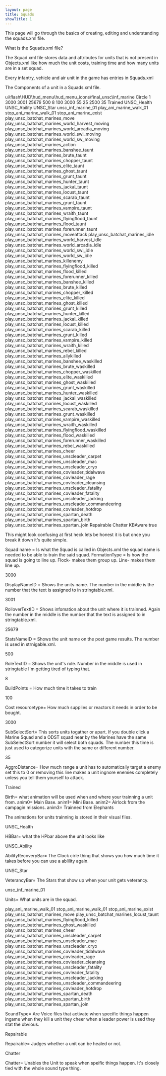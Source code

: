 ```yaml
---
layout: page
title: Squads
showTitle: 1
---
```


This page will go through the basics of creating, editing and understanding the squads.xml file.



What is the Squads.xml file?


The Squad.xml file stores data and attributes for units that is not present in Objects.xml like how much the unit costs, training time and how many units are in a set squad.

Every infantry, vehicle and air unit in the game has entries in Squads.xml





The Components of a unit in a Squads.xml file.

</Squad>
	<Squad name="unsc_inf_marine_01" formationType="Flock" dbid="877">
		<PortraitIcon>ui\flash\HUD\hud_menu\hud_menu_icons\final_unsc\inf_marine</PortraitIcon>
		<MinimapIcon size="8">Circle</MinimapIcon>
		<MinimapScale>1</MinimapScale>
		<DisplayNameID>3000</DisplayNameID>
		<RolloverTextID>3001</RolloverTextID>
		<StatsNameID>25679</StatsNameID>
		<RoleTextID>500</RoleTextID>
		<BuildPoints>8</BuildPoints>
		<Cost resourcetype="Supplies">100</Cost>
		<SubSelectSort>3000</SubSelectSort>
		<LeashDistance>55</LeashDistance>
		<LeashDeadzone>25</LeashDeadzone>
		<LeashRecallDelay>2500</LeashRecallDelay>
		<AggroDistance>35</AggroDistance>
		<Birth anim0="Train" anim1="Train" anim2="TrainAirlock" anim3="ElephantTrain" trainerAnim="TrainInfantry" spawnpoint="bone_spawnPoint02" endPoint="bone_endPoint02">Trained</Birth>
		<HPBar offset="0,9,0">UNSC_Health</HPBar>
		<AbilityRecoveryBar Centered="UNSC_Ability_Centered">UNSC_Ability</AbilityRecoveryBar>
		<VeterancyBar Centered="UNSC_Star_Centered">UNSC_Star</VeterancyBar>
		<Units>
			<Unit count="4" role="normal">unsc_inf_marine_01</Unit>
		</Units>
		<Sound Type="StartMove">play_ani_marine_walk_01</Sound>
		<Sound Type="StopMove">stop_ani_marine_walk_01</Sound>
		<Sound Type="StopExist">stop_ani_marine_exist</Sound>
		<Sound Type="MoveChatter">play_unsc_batchat_marines_move</Sound>
		<Sound Type="MoveChatter" World="Harvest">play_unsc_batchat_marines_world_harvest_moving</Sound>
		<Sound Type="MoveChatter" World="Arcadia">play_unsc_batchat_marines_world_arcadia_moving</Sound>
		<Sound Type="MoveChatter" World="SWI">play_unsc_batchat_marines_world_swi_moving</Sound>
		<Sound Type="MoveChatter" World="SWE">play_unsc_batchat_marines_world_sw_moving</Sound>
		<Sound Type="AttackChatter">play_unsc_batchat_marines_action</Sound>
		<Sound Type="AttackChatter" Squad="cov_air_banshee_01">play_unsc_batchat_marines_banshee_taunt</Sound>
		<Sound Type="AttackChatter" Squad="cov_inf_brute_01">play_unsc_batchat_marines_brute_taunt</Sound>
		<Sound Type="AttackChatter" Squad="cov_veh_brutechopper_01">play_unsc_batchat_marines_chopper_taunt</Sound>
		<Sound Type="AttackChatter" Squad="cov_inf_eliteCommando_01">play_unsc_batchat_marines_elite_taunt</Sound>
		<Sound Type="AttackChatter" Squad="cov_veh_ghost_01">play_unsc_batchat_marines_ghost_taunt</Sound>
		<Sound Type="AttackChatter" Squad="cov_inf_grunt_01">play_unsc_batchat_marines_grunt_taunt</Sound>
		<Sound Type="AttackChatter" Squad="cov_inf_hunter_01">play_unsc_batchat_marines_hunter_taunt</Sound>
		<Sound Type="AttackChatter" Squad="cov_inf_jackal_01">play_unsc_batchat_marines_jackal_taunt</Sound>
		<Sound Type="AttackChatter" Squad="cov_veh_locust_01">play_unsc_batchat_marines_locust_taunt</Sound>
		<Sound Type="AttackChatter" Squad="cov_veh_scarab_01">play_unsc_batchat_marines_scarab_taunt</Sound>
		<Sound Type="AttackChatter" Squad="cov_inf_suicidegrunt_01">play_unsc_batchat_marines_grunt_taunt</Sound>
		<Sound Type="AttackChatter" Squad="cov_air_vampire_01">play_unsc_batchat_marines_vampire_taunt</Sound>
		<Sound Type="AttackChatter" Squad="cov_veh_wraith_01">play_unsc_batchat_marines_wraith_taunt</Sound>
		<Sound Type="AttackChatter" Squad="FlyingFlood">play_unsc_batchat_marines_flyingflood_taunt</Sound>
		<Sound Type="AttackChatter" Squad="Flood">play_unsc_batchat_marines_flood_taunt</Sound>
		<Sound Type="AttackChatter" Squad="Forerunner">play_unsc_batchat_marines_forerunner_taunt</Sound>
		<Sound Type="MoveAttackChatter">play_unsc_batchat_marines_moveattack</Sound>
		<Sound Type="IdleChatter">play_unsc_batchat_marines_idle</Sound>
		<Sound Type="IdleChatter" World="Harvest">play_unsc_batchat_marines_world_harvest_idle</Sound>
		<Sound Type="IdleChatter" World="Arcadia">play_unsc_batchat_marines_world_arcadia_idle</Sound>
		<Sound Type="IdleChatter" World="SWI">play_unsc_batchat_marines_world_swi_idle</Sound>
		<Sound Type="IdleChatter" World="SWE">play_unsc_batchat_marines_world_sw_idle</Sound>
		<Sound Type="KilledEnemy">play_unsc_batchat_marines_killenemy</Sound>
		<Sound Type="KilledEnemy" Squad="FlyingFlood">play_unsc_batchat_marines_flyingflood_killed</Sound>
		<Sound Type="KilledEnemy" Squad="Flood">play_unsc_batchat_marines_flood_killed</Sound>
		<Sound Type="KilledEnemy" Squad="Forerunner">play_unsc_batchat_marines_forerunner_killed</Sound>
		<Sound Type="KilledEnemy" Squad="cov_air_banshee_01">play_unsc_batchat_marines_banshee_killed</Sound>
		<Sound Type="KilledEnemy" Squad="cov_inf_brute_01">play_unsc_batchat_marines_brute_killed</Sound>
		<Sound Type="KilledEnemy" Squad="cov_veh_brutechopper_01">play_unsc_batchat_marines_chopper_killed</Sound>
		<Sound Type="KilledEnemy" Squad="cov_inf_eliteCommando_01">play_unsc_batchat_marines_elite_killed</Sound>
		<Sound Type="KilledEnemy" Squad="cov_veh_ghost_01">play_unsc_batchat_marines_ghost_killed</Sound>
		<Sound Type="KilledEnemy" Squad="cov_inf_grunt_01">play_unsc_batchat_marines_grunt_killed</Sound>
		<Sound Type="KilledEnemy" Squad="cov_inf_hunter_01">play_unsc_batchat_marines_hunter_killed</Sound>
		<Sound Type="KilledEnemy" Squad="cov_inf_jackal_01">play_unsc_batchat_marines_jackal_killed</Sound>
		<Sound Type="KilledEnemy" Squad="cov_veh_locust_01">play_unsc_batchat_marines_locust_killed</Sound>
		<Sound Type="KilledEnemy" Squad="cov_veh_scarab_01">play_unsc_batchat_marines_scarab_killed</Sound>
		<Sound Type="KilledEnemy" Squad="cov_inf_suicidegrunt_01">play_unsc_batchat_marines_grunt_killed</Sound>
		<Sound Type="KilledEnemy" Squad="cov_air_vampire_01">play_unsc_batchat_marines_vampire_killed</Sound>
		<Sound Type="KilledEnemy" Squad="cov_veh_wraith_01">play_unsc_batchat_marines_wraith_killed</Sound>
		<Sound Type="KilledEnemy" Squad="Rebel">play_unsc_batchat_marines_rebel_killed</Sound>
		<Sound Type="AllyKilled">play_unsc_batchat_marines_allykilled</Sound>
		<Sound Type="AllyKilled" Squad="cov_air_banshee_01">play_unsc_batchat_marines_banshee_waskilled</Sound>
		<Sound Type="AllyKilled" Squad="cov_inf_brute_01">play_unsc_batchat_marines_brute_waskilled</Sound>
		<Sound Type="AllyKilled" Squad="cov_veh_brutechopper_01">play_unsc_batchat_marines_chopper_waskilled</Sound>
		<Sound Type="AllyKilled" Squad="cov_inf_eliteCommando_01">play_unsc_batchat_marines_elite_waskilled</Sound>
		<Sound Type="AllyKilled" Squad="cov_veh_ghost_01">play_unsc_batchat_marines_ghost_waskilled</Sound>
		<Sound Type="AllyKilled" Squad="cov_inf_grunt_01">play_unsc_batchat_marines_grunt_waskilled</Sound>
		<Sound Type="AllyKilled" Squad="cov_inf_hunter_01">play_unsc_batchat_marines_hunter_waskilled</Sound>
		<Sound Type="AllyKilled" Squad="cov_inf_jackal_01">play_unsc_batchat_marines_jackal_waskilled</Sound>
		<Sound Type="AllyKilled" Squad="cov_veh_locust_01">play_unsc_batchat_marines_locust_waskilled</Sound>
		<Sound Type="AllyKilled" Squad="cov_veh_scarab_01">play_unsc_batchat_marines_scarab_waskilled</Sound>
		<Sound Type="AllyKilled" Squad="cov_inf_suicidegrunt_01">play_unsc_batchat_marines_grunt_waskilled</Sound>
		<Sound Type="AllyKilled" Squad="cov_air_vampire_01">play_unsc_batchat_marines_vampire_waskilled</Sound>
		<Sound Type="AllyKilled" Squad="cov_veh_wraith_01">play_unsc_batchat_marines_wraith_waskilled</Sound>
		<Sound Type="AllyKilled" Squad="FlyingFlood">play_unsc_batchat_marines_flyingflood_waskilled</Sound>
		<Sound Type="AllyKilled" Squad="Flood">play_unsc_batchat_marines_flood_waskilled</Sound>
		<Sound Type="AllyKilled" Squad="Forerunner">play_unsc_batchat_marines_forerunner_waskilled</Sound>
		<Sound Type="AllyKilled" Squad="Rebel">play_unsc_batchat_marines_rebel_waskilled</Sound>
		<Sound Type="Cheer">play_unsc_batchat_marines_cheer</Sound>
		<Sound Type="ReactPowCarpetBomb">play_unsc_batchat_marines_unscleader_carpet</Sound>
		<Sound Type="ReactPowOrbital">play_unsc_batchat_marines_unscleader_mac</Sound>
		<Sound Type="ReactPowCryo">play_unsc_batchat_marines_unscleader_cryo</Sound>
		<Sound Type="ReactPowWave">play_unsc_batchat_marines_covleader_tidalwave</Sound>
		<Sound Type="ReactPowRage" CastingUnitOnly="false">play_unsc_batchat_marines_covleader_rage</Sound>
		<Sound Type="ReactPowCleansing">play_unsc_batchat_marines_covleader_cleansing</Sound>
		<Sound Type="ReactFatalityUNSC">play_unsc_batchat_marines_unscleader_fatality</Sound>
		<Sound Type="ReactFatalityCOV">play_unsc_batchat_marines_covleader_fatality</Sound>
		<Sound Type="ReactJacking">play_unsc_batchat_marines_unscleader_jacking</Sound>
		<Sound Type="ReactCommandeer">play_unsc_batchat_marines_unscleader_commandeering</Sound>
		<Sound Type="ReactHotDrop">play_unsc_batchat_marines_covleader_hotdrop</Sound>
		<Sound Type="ReactDeath" Squad="unsc_inf_spartan_01">play_unsc_batchat_marines_spartan_death</Sound>
		<Sound Type="ReactBirth" Squad="unsc_inf_spartan_01">play_unsc_batchat_marines_spartan_birth</Sound>
		<Sound Type="ReactJoinBattle" Squad="unsc_inf_spartan_01">play_unsc_batchat_marines_spartan_join</Sound>
		<Flag>Repairable</Flag>
		<Flag>Chatter</Flag>
		<Flag>KBAware</Flag>
		<Selection>
			<ConformToTerrain>true</ConformToTerrain>
		</Selection>
	</Squad>
  
 This might look confusing at first heck lets be honest it is but once you break it down it's quite simple.

<Squad name="unsc_inf_marine_01" formationType="Flock" dbid="877">
  
 Squad name = Is what the Squad is called in Objects.xml the squad name is needed to be able to train the said squad.
 FormationType = Is how the squad is going to line up. Flock- makes them group up. Line- makes them line up.
  
  
  <DisplayNameID>3000</DisplayNameID>
  
  DisplayNameID = Shows the units name. The number in the middle is the number that the text is assigned to in stringtable.xml.
  
  
  <RolloverTextID>3001</RolloverTextID>
  
  RolloverTextID = Shows infomation about the unit where it is trainned. Again the number in the middle is the number that the text is assigned to in stringtable.xml.
  
  
  <StatsNameID>25679</StatsNameID>
  
  StatsNameID = Shows the unit name on the post game results. The number is used in strnigable.xml.
  
  
  <RoleTextID>500</RoleTextID>
  
  RoleTextID = Shows the unit's role. Number in the middle is used in stringtable I'm getting tired of typing that.
  
  <BuildPoints>8</BuildPoints>
  
  BuildPoints = How much time it takes to train
  
  
<Cost resourcetype="Supplies">100</Cost>
    
 Cost resourcetype= How much supplies or reactors it needs in order to be bought.
    
<SubSelectSort>3000</SubSelectSort>
  
  SubSelectSort= This sorts units togather or apart. If you double click a Marine Squad and a ODST squad near by the Marines have the same SubSelectSort number it will select both squads. The number this time is just used to categorize units with the same or different number.
  
  <AggroDistance>35</AggroDistance>
  
  AggroDistance= How much range a unit has to automatically target a enemy set this to 0 or removing this line makes a unit ingnore enemies completely unless you tell them yourself to attack.
  
 <Birth anim0="Train" anim1="Train" anim2="TrainAirlock" anim3="ElephantTrain" trainerAnim="TrainInfantry" spawnpoint="bone_spawnPoint02" endPoint="bone_endPoint02">Trained</Birth>
 
 Birth= what animation will be used when and where your trainning a unit from.
 anim0= Main Base.
 anim1= Mini Base.
 anim2= Airlock from the campagin missions.
 anim3= Trainned from Elephants
 
 The animations for units trainning is stored in their visual files.
 
 <HPBar offset="0,9,0">UNSC_Health</HPBar>
 
 HBBar= what the HPbar above the unit looks like
 
 <AbilityRecoveryBar Centered="UNSC_Ability_Centered">UNSC_Ability</AbilityRecoveryBar>
 
 AbilityRecoveryBar= The Clock cirle thing that shows you how much time it takes before you can use a ablility again.
 
<VeterancyBar Centered="UNSC_Star_Centered">UNSC_Star</VeterancyBar>

VeterancyBar= The Stars that show up when your unit gets veterancy.

 <Units>
		<Unit count="4" role="normal">unsc_inf_marine_01</Unit>
  </Units>
  
  Units= What units are in the squad.
  
  <Sound Type="StartMove">play_ani_marine_walk_01</Sound>
	<Sound Type="StopMove">stop_ani_marine_walk_01</Sound>
	<Sound Type="StopExist">stop_ani_marine_exist</Sound>
	<Sound Type="MoveChatter">play_unsc_batchat_marines_move</Sound>
  <Sound Type="AttackChatter" Squad="cov_veh_locust_01">play_unsc_batchat_marines_locust_taunt</Sound>
  <Sound Type="KilledEnemy" Squad="FlyingFlood">play_unsc_batchat_marines_flyingflood_killed</Sound>
  <Sound Type="AllyKilled" Squad="cov_veh_ghost_01">play_unsc_batchat_marines_ghost_waskilled</Sound>
  <Sound Type="Cheer">play_unsc_batchat_marines_cheer</Sound>
  <Sound Type="ReactPowCarpetBomb">play_unsc_batchat_marines_unscleader_carpet</Sound>
  <Sound Type="ReactPowOrbital">play_unsc_batchat_marines_unscleader_mac</Sound>
	<Sound Type="ReactPowCryo">play_unsc_batchat_marines_unscleader_cryo</Sound>
	<Sound Type="ReactPowWave">play_unsc_batchat_marines_covleader_tidalwave</Sound>
	<Sound Type="ReactPowRage" CastingUnitOnly="false">play_unsc_batchat_marines_covleader_rage</Sound>
	<Sound Type="ReactPowCleansing">play_unsc_batchat_marines_covleader_cleansing</Sound>
	<Sound Type="ReactFatalityUNSC">play_unsc_batchat_marines_unscleader_fatality</Sound>
	<Sound Type="ReactFatalityCOV">play_unsc_batchat_marines_covleader_fatality</Sound>
	<Sound Type="ReactJacking">play_unsc_batchat_marines_unscleader_jacking</Sound>
	<Sound Type="ReactCommandeer">play_unsc_batchat_marines_unscleader_commandeering</Sound>
	<Sound Type="ReactHotDrop">play_unsc_batchat_marines_covleader_hotdrop</Sound>
	<Sound Type="ReactDeath" Squad="unsc_inf_spartan_01">play_unsc_batchat_marines_spartan_death</Sound>
	<Sound Type="ReactBirth" Squad="unsc_inf_spartan_01">play_unsc_batchat_marines_spartan_birth</Sound>
	<Sound Type="ReactJoinBattle" Squad="unsc_inf_spartan_01">play_unsc_batchat_marines_spartan_join</Sound>
 
SoundType= Are Voice files that activate when specific things happen ingame when they kill a unit they cheer when a leader power is    used they stat the obvious.

<Flag>Repairable</Flag>

Repairable= Judges whether a unit can be healed or not.


<Flag>Chatter</Flag>

Chatter= Unables the Unit to speak when speific things happen. It's closely tied with the whole sound type thing.

 
  
  
  
  
  
  
  
